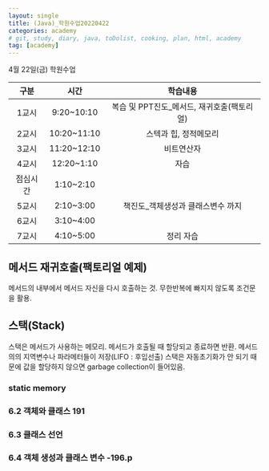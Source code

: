 ```yaml
---
layout: single
title: (Java)_학원수업20220422
categories: academy
# git, study, diary, java, toDolist, cooking, plan, html, academy
tag: [academy] 
---
```


4월 22일(금) 학원수업

|구분|시간|학습내용|
|:--:|:--:|:--:| 
|1교시|9:20~10:10|복습 및 PPT진도_메서드, 재귀호출(팩토리얼)|
|2교시|10:20~11:10|스텍과 힙, 정적메모리|
|3교시|11:20~12:10|비트연산자|
|4교시|12:20~1:10|자습|
|점심시간|1:10~2:10||
|5교시|2:10~3:00|책진도_객체생성과 클래스변수 까지|
|6교시|3:10~4:00||
|7교시|4:10~5:00|정리 자습|

## 메서드 재귀호출(팩토리얼 예제)

메서드의 내부에서 메서드 자신을 다시 호출하는 것.
무한반복에 빠지지 않도록 조건문을 활용.



## 스택(Stack)

스택은 메서드가 사용하는 메모리.
메서드가 호출될 때 할당되고 종료하면 반환.
메서드의의 지역변수나 파라메터들이 저장(LIFO : 후입선출)
스택은 자동초기화가 안 되기 때문에 값을 할당하지 않으면 garbage collection이 들어있음.


### static memory


### 6.2 객체와 클래스 191

### 6.3 클래스 선언 

### 6.4 객체 생성과 클래스 변수 -196.p


